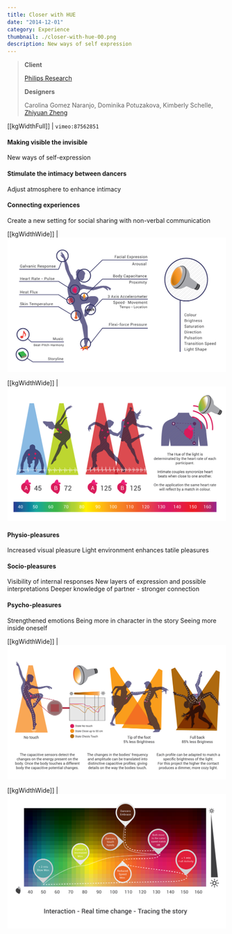 ```yaml
---
title: Closer with HUE
date: "2014-12-01"
category: Experience
thumbnail: ./closer-with-hue-00.png
description: New ways of self expression
---
```


> **Client**
>
> [Philips Research](http://www.research.philips.com)
>
> **Designers**
>
> Carolina Gomez Naranjo, Dominika Potuzakova, Kimberly Schelle, [Zhiyuan Zheng](/)

[[kgWidthFull]]
| `vimeo:87562851`

#### Making visible the invisible
New ways of self-expression

#### Stimulate the intimacy between dancers
Adjust atmosphere to enhance intimacy

#### Connecting experiences
Create a new setting for social sharing with non-verbal communication

[[kgWidthWide]]
| ![Closer with HUE 1](./closer-with-hue-01.png)

[[kgWidthWide]]
| ![Closer with HUE 2](./closer-with-hue-02.png)

#### Physio-pleasures
Increased visual pleasure
Light environment enhances tatile pleasures

#### Socio-pleasures
Visibility of internal responses
New layers of expression and possible interpretations
Deeper knowledge of partner - stronger connection

#### Psycho-pleasures
Strengthened emotions
Being more in character in the story
Seeing more inside oneself

[[kgWidthWide]]
| ![Closer with HUE 3](./closer-with-hue-03.png)

[[kgWidthWide]]
| ![Closer with HUE 4](./closer-with-hue-04.png)
